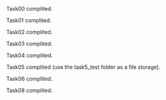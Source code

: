 Task00 complited.

Task01 complited.

Task02 complited.

Task03 complited.

Task04 complited.

Task05 complited (use the task5_test folder as a file storage).

Task06 complited.

Task08 complited.
